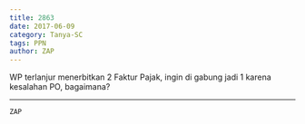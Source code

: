 ```yaml
---
title: 2863
date: 2017-06-09
category: Tanya-SC
tags: PPN
author: ZAP
---
```


WP terlanjur menerbitkan 2 Faktur Pajak, ingin di gabung jadi 1 karena kesalahan PO, bagaimana?

---



`ZAP`
